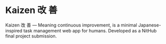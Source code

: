 # Kaizen 改 善 

Kaizen 改 善 — Meaning continuous improvement, is a minimal Japanese-inspired task management web app for humans. Developed as a NitHub final project submission.
